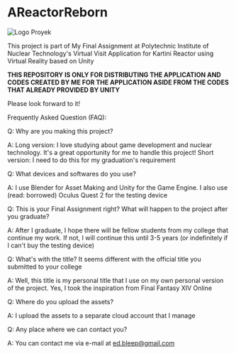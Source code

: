 # AReactorReborn
![Logo Proyek](https://user-images.githubusercontent.com/55346916/129457799-d11d62dc-fb7f-41a9-b28f-341727aedb0f.png)

This project is part of My Final Assignment at Polytechnic Institute of Nuclear Technology's Virtual Visit Application for Kartini Reactor using Virtual Reality based on Unity

**THIS REPOSITORY IS ONLY FOR DISTRIBUTING THE APPLICATION AND CODES CREATED BY ME FOR THE APPLICATION ASIDE FROM THE CODES THAT ALREADY PROVIDED BY UNITY**

Please look forward to it!

Frequently Asked Question (FAQ):

Q:  Why are you making this project?

A:  Long version: I love studying about game development and nuclear technology. It's a great opportunity for me to handle this project!
    Short version: I need to do this for my graduation's requirement
    
Q:  What devices and softwares do you use?

A:  I use Blender for Asset Making and Unity for the Game Engine. I also use (read: borrowed) Oculus Quest 2 for the testing device

Q:  This is your Final Assignment right? What will happen to the project after you graduate?

A:  After I graduate, I hope there will be fellow students from my college that continue my work.
    If not, I will continue this until 3-5 years (or indefinitely if I can't buy the testing device)

Q:  What's with the title? It seems different with the official title you submitted to your college

A:  Well, this title is my personal title that I use on my own personal version of the project. Yes, I took the inspiration from Final Fantasy XIV Online

Q:  Where do you upload the assets?

A:  I upload the assets to a separate cloud account that I manage

Q:  Any place where we can contact you?

A:  You can contact me via e-mail at ed.bleep@gmail.com
